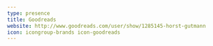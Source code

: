```yaml
---
type: presence
title: Goodreads
website: http://www.goodreads.com/user/show/1285145-horst-gutmann
icon: icongroup-brands icon-goodreads
---
```

